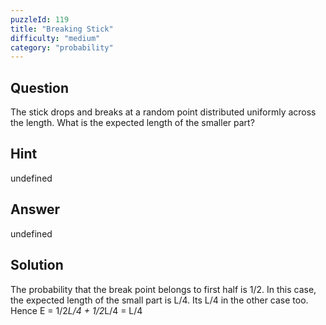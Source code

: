 ```yaml
---
puzzleId: 119
title: "Breaking Stick"
difficulty: "medium"
category: "probability"
---
```


## Question
The stick drops and breaks at a random point distributed uniformly across the length. What is the expected length of the smaller part?

## Hint
undefined

## Answer
undefined

## Solution
The probability that the break point belongs to first half is 1/2. In this case, the expected length of the small part is L/4. Its L/4 in the other case too. Hence E = 1/2*L/4 + 1/2*L/4 = L/4
